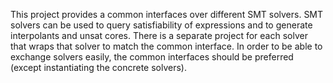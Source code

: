 This project provides a common interfaces over different SMT solvers. SMT solvers can be used to query satisfiability of expressions and to generate interpolants and unsat cores. There is a separate project for each solver that wraps that solver to match the common interface. In order to be able to exchange solvers easily, the common interfaces should be preferred (except instantiating the concrete solvers).